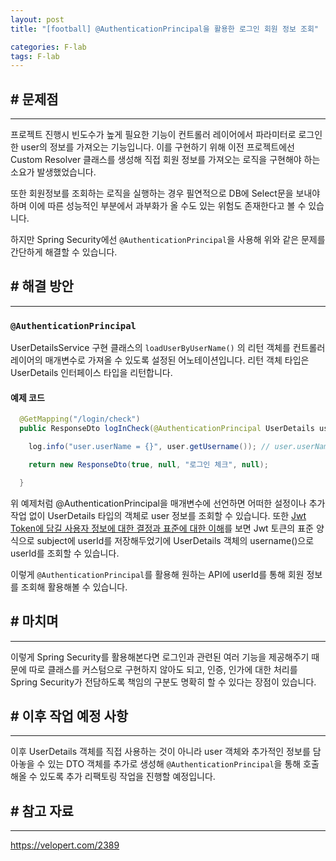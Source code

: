 ```yaml
---
layout: post
title: "[football] @AuthenticationPrincipal을 활용한 로그인 회원 정보 조회"

categories: F-lab
tags: F-lab 
---
```


## # 문제점
***
프로젝트 진행시 빈도수가 높게 필요한 기능이 컨트롤러 레이어에서 파라미터로 로그인한 user의 정보를 가져오는 기능입니다. 이를 구현하기 위해 이전 프로젝트에선 Custom Resolver 클래스를 생성해 직접 회원 정보를 가져오는 로직을 구현해야 하는 소요가 발생했었습니다. 

또한 회원정보를 조회하는 로직을 실행하는 경우 필연적으로 DB에 Select문을 보내야하며 이에 따른 성능적인 부분에서 과부화가 올 수도 있는 위험도 존재한다고 볼 수 있습니다.

하지만 Spring Security에선 `@AuthenticationPrincipal`을 사용해 위와 같은 문제를 간단하게 해결할 수 있습니다.

## # 해결 방안 
***
### `@AuthenticationPrincipal`
UserDetailsService 구현 클래스의 `loadUserByUserName()` 의 리턴 객체를 컨트롤러 레이어의 매개변수로 가져올 수 있도록 설정된 어노테이션입니다. 리턴 객체 타입은 UserDetails 인터페이스 타입을 리턴합니다.

#### 예제 코드
```java
  @GetMapping("/login/check")
  public ResponseDto logInCheck(@AuthenticationPrincipal UserDetails user) {

    log.info("user.userName = {}", user.getUsername()); // user.userName = 10

    return new ResponseDto(true, null, "로그인 체크", null);

  }
```

위 예제처럼 @AuthenticationPrincipal을 매개변수에 선언하면 어떠한 설정이나 추가 작업 없이 UserDetails 타입의 객체로 user 정보를 조회할 수 있습니다. 또한 [Jwt Token에 담길 사용자 정보에 대한 결정과 표준에 대한 이해](https://velog.io/@kimcno3/Jwt-Token%EC%97%90-%EB%8B%B4%EA%B8%B8-%EC%82%AC%EC%9A%A9%EC%9E%90-%EC%A0%95%EB%B3%B4%EC%97%90-%EB%8C%80%ED%95%9C-%EA%B2%B0%EC%A0%95%EA%B3%BC-%ED%91%9C%EC%A4%80%EC%97%90-%EB%8C%80%ED%95%9C-%EC%9D%B4%ED%95%B4)를 보면 Jwt 토큰의 표준 양식으로 subject에 userId를 저장해두었기에 UserDetails 객체의 username()으로 userId를 조회할 수 있습니다.

이렇게  `@AuthenticationPrincipal`를 활용해 원하는 API에 userId를 통해 회원 정보를 조회해 활용해볼 수 있습니다.

## # 마치며
***
이렇게 Spring Security를 활용해본다면 로그인과 관련된 여러 기능을 제공해주기 때문에 따로 클래스를 커스텀으로 구현하지 않아도 되고, 인증, 인가에 대한 처리를 Spring Security가 전담하도록 책임의 구분도 명확히 할 수 있다는 장점이 있습니다.

## # 이후 작업 예정 사항
***
이후 UserDetails 객체를 직접 사용하는 것이 아니라 user 객체와 추가적인 정보를 담아놓을 수 있는 DTO 객체를 추가로 생성해 `@AuthenticationPrincipal`을 통해 호출해올 수 있도록 추가 리팩토링 작업을 진행할 예정입니다.

## # 참고 자료
***
https://velopert.com/2389
